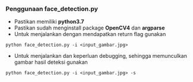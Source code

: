 ### Penggunaan face_detection.py
* Pastikan memiliki __python3.7__
* Pastikan sudah menginstall package __OpenCV4__ dan __argparse__
* Untuk menjalankan dengan mendapatkan return flag gunakan
```
python face_detection.py -i <input_gambar.jpg>
```
* Untuk menjalankan dan keperluan debugging, sehingga memunculkan gambar hasil deteksi gunakan
```
python face_detection.py -i <input_gambar.jpg> -s
```